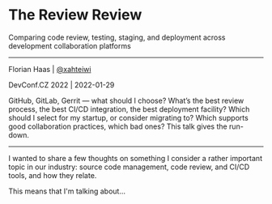<!-- .slide: data-timing="15" -->
# The Review Review

Comparing code review, testing, staging, and deployment across
development collaboration platforms

* * *

Florian Haas | [@xahteiwi](https://twitter.com/xahteiwi)

DevConf.CZ 2022 | 2022-01-29

<!-- Note -->
GitHub, GitLab, Gerrit — what should I choose? What’s the best review
process, the best CI/CD integration, the best deployment facility?
Which should I select for my startup, or consider migrating to? Which
supports good collaboration practices, which bad ones? This talk gives
the run-down.

* * *

I wanted to share a few thoughts on something I consider
a rather important topic in our industry: source code management, code
review, and CI/CD tools, and how they relate.

This means that I'm talking about...
